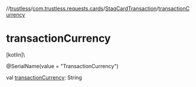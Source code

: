 //[trustless](../../../index.md)/[com.trustless.requests.cards](../index.md)/[StaqCardTransaction](index.md)/[transactionCurrency](transaction-currency.md)

# transactionCurrency

[kotlin]\

@SerialName(value = &quot;TransactionCurrency&quot;)

val [transactionCurrency](transaction-currency.md): String
